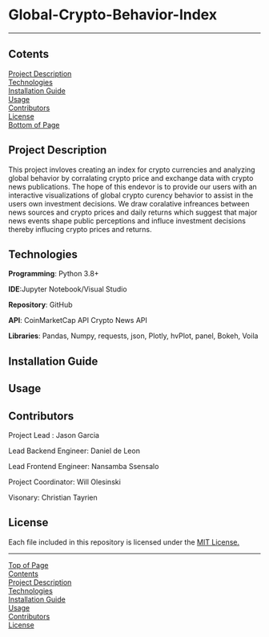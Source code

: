 # Global-Crypto-Behavior-Index
***
## <a id="Contents">Cotents</a>
[Project Description](#Project-Description)<br>
[Technologies](#Technologies)<br>
[Installation Guide](#Installation-Guide)<br>
[Usage](#Usage)<br>
[Contributors](#Contributors)<br>
[License](#License)<br>
[Bottom of Page](#Bottom-of-Page)<br>


## <a id="Project-Description">Project Description</a>
This project invloves creating an index for crypto currencies and analyzing global behavior by corralating crypto price and exchange data with crypto news publications. The hope of this endevor is to provide our users with an interactive visualizations of global crypto curency behavior to assist in the users own investment decisions. We draw coralative infreances between news sources and crypto prices and daily returns which suggest that major news events shape public perceptions and influce investment decisions thereby influcing crypto prices and returns. 


## <a id="Technologies">Technologies</a>
**Programming**: Python 3.8+

**IDE**:Jupyter Notebook/Visual Studio

**Repository**: GitHub

**API**: CoinMarketCap API
         Crypto News API
         
**Libraries**:  Pandas, Numpy, requests, json, Plotly, hvPlot, panel, Bokeh, Voila
                

## <a id="Installation-Guide">Installation Guide</a>


## <a id="Usage">Usage</a>


## <a id="Contributors">Contributors</a>
Project Lead : Jason Garcia<br>

Lead Backend Engineer: Daniel de Leon

Lead Frontend Engineer: Nansamba Ssensalo


Project Coordinator: Will Olesinski

Visonary: Christian Tayrien




## <a id="License">License</a>
Each file included in this repository is licensed under the <a href="https://github.com/Fintech-Collaboration/global-crypto-behavior/blob/main/LICENSE" title="LICENSE">MIT License.</a>

***
[Top of Page](#Top-of-Page)<br>
[Contents](#Contents)<br>
[Project Description](#Project-Description)<br>
[Technologies](#Technologies)<br>
[Installation Guide](#Installation-Guide)<br>
[Usage](#Usage)<br>
[Contributors](#Contributors)<br>
[License](#License)<br>
<a id="Bottom-of-Page"></a>




















